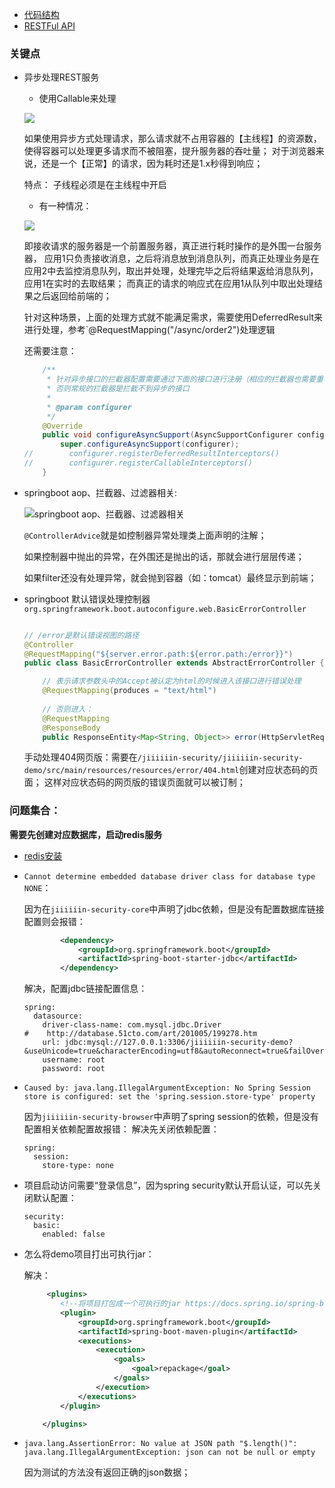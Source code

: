 - [代码结构](https://ws2.sinaimg.cn/large/006tNbRwgy1fue02z4h20j31kw0rc0y8.jpg)
- [RESTFul API](https://ws3.sinaimg.cn/large/006tNbRwgy1fufeoc5gxdj31kw0yswnl.jpg)

### 关键点

+ 异步处理REST服务

    - 使用Callable来处理
    
    ![]((https://ws4.sinaimg.cn/large/006tNbRwgy1fuhcqkylckj31kw0rm0v2.jpg))
    
    如果使用异步方式处理请求，那么请求就不占用容器的【主线程】的资源数，使得容器可以处理更多请求而不被阻塞，提升服务器的吞吐量；
    对于浏览器来说，还是一个【正常】的请求，因为耗时还是1.x秒得到响应；
    
    特点：
        子线程必须是在主线程中开启
        
    - 有一种情况：
    
    ![](https://ws1.sinaimg.cn/large/006tNbRwgy1fuhdliloxxj30x40ezmxz.jpg)
    
    即接收请求的服务器是一个前置服务器，真正进行耗时操作的是外围一台服务器， 应用1只负责接收消息，之后将消息放到消息队列，而真正处理业务是在应用2中去监控消息队列，取出并处理，处理完毕之后将结果返给消息队列，应用1在实时的去取结果；
    而真正的请求的响应式在应用1从队列中取出处理结果之后返回给前端的；
       
    针对这种场景，上面的处理方式就不能满足需求，需要使用DeferredResult来进行处理，参考`@RequestMapping("/async/order2")处理逻辑
    
    还需要注意：
    
    ```java
        /**
         * 针对异步接口的拦截器配置需要通过下面的接口进行注册（相应的拦截器也需要重写）
         * 否则常规的拦截器是拦截不到异步的接口
         *
         * @param configurer
         */
        @Override
        public void configureAsyncSupport(AsyncSupportConfigurer configurer) {
            super.configureAsyncSupport(configurer);
    //        configurer.registerDeferredResultInterceptors()
    //        configurer.registerCallableInterceptors()
        }
    ```
       

+ springboot aop、拦截器、过滤器相关:

    ![springboot aop、拦截器、过滤器相关](https://ws3.sinaimg.cn/large/006tNbRwgy1fuh5paluivj30n90glgm0.jpg)
    
    `@ControllerAdvice`就是如控制器异常处理类上面声明的注解；
    
    如果控制器中抛出的异常，在外围还是抛出的话，那就会进行层层传递；
    
    如果filter还没有处理异常，就会抛到容器（如：tomcat）最终显示到前端；
        

+ springboot 默认错误处理控制器 `org.springframework.boot.autoconfigure.web.BasicErrorController`

    ```java
    
    // /error是默认错误视图的路径
    @Controller
    @RequestMapping("${server.error.path:${error.path:/error}}")
    public class BasicErrorController extends AbstractErrorController {
    
        // 表示请求参数头中的Accept被认定为html的时候进入该接口进行错误处理
        @RequestMapping(produces = "text/html")
        
        // 否则进入：
        @RequestMapping
        @ResponseBody
        public ResponseEntity<Map<String, Object>> error(HttpServletRequest request) {
    ```
    
    手动处理404网页版：需要在`/jiiiiiin-security/jiiiiiin-security-demo/src/main/resources/resources/error/404.html`创建对应状态码的页面；
    这样对应状态码的网页版的错误页面就可以被订制；
            

### 问题集合：

**需要先创建对应数据库，启动redis服务**

+ [redis安装](https://www.youtube.com/watch?v=JGvbEk4jtrU)

+ `Cannot determine embedded database driver class for database type NONE`：

    因为在`jiiiiiin-security-core`中声明了jdbc依赖，但是没有配置数据库链接配置则会报错：
    
    ```xml
            <dependency>
                <groupId>org.springframework.boot</groupId>
                <artifactId>spring-boot-starter-jdbc</artifactId>
            </dependency>
    ```
    
    解决，配置jdbc链接配置信息：
    
    ```properties
    spring:
      datasource:
        driver-class-name: com.mysql.jdbc.Driver
    #    http://database.51cto.com/art/201005/199278.htm
        url: jdbc:mysql://127.0.0.1:3306/jiiiiiin-security-demo?&useUnicode=true&characterEncoding=utf8&autoReconnect=true&failOverReadOnly=false
        username: root
        password: root

    ```
    
+ `Caused by: java.lang.IllegalArgumentException: No Spring Session store is configured: set the 'spring.session.store-type' property`
    
    因为`jiiiiiin-security-browser`中声明了spring session的依赖，但是没有配置相关依赖配置故报错：
    解决先关闭依赖配置：
    
    ```properties
    spring:
      session:
        store-type: none
    ```
    
+ 项目启动访问需要“登录信息”，因为spring security默认开启认证，可以先关闭默认配置：

    ```properties
    security:
      basic:
        enabled: false
    ```

+ 怎么将demo项目打出可执行jar：
    
    解决：
    ```xml
         <plugins>
            <!--将项目打包成一个可执行的jar https://docs.spring.io/spring-boot/docs/1.5.15.RELEASE/reference/htmlsingle/#getting-started-first-application-executable-jar-->
            <plugin>
                <groupId>org.springframework.boot</groupId>
                <artifactId>spring-boot-maven-plugin</artifactId>
                <executions>
                    <execution>
                        <goals>
                            <goal>repackage</goal>
                        </goals>
                    </execution>
                </executions>
            </plugin>

        </plugins>
    ```
    
+ `java.lang.AssertionError: No value at JSON path "$.length()": java.lang.IllegalArgumentException: json can not be null or empty`

    因为测试的方法没有返回正确的json数据；
    
        
    